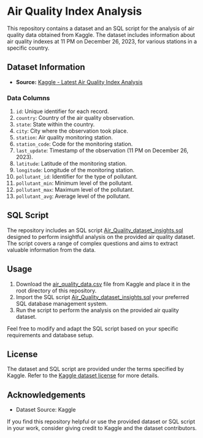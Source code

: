 # Air Quality Index Analysis

This repository contains a dataset and an SQL script for the analysis of air quality data obtained from Kaggle. The dataset includes information about air quality indexes at 11 PM on December 26, 2023, for various stations in a specific country.

## Dataset Information

- **Source:** [Kaggle - Latest Air Quality Index Analysis](https://www.kaggle.com/datasets/brpuneet898/latest-air-quality-index-analysis)


### Data Columns

1. `id`: Unique identifier for each record.
2. `country`: Country of the air quality observation.
3. `state`: State within the country.
4. `city`: City where the observation took place.
5. `station`: Air quality monitoring station.
6. `station_code`: Code for the monitoring station.
7. `last_update`: Timestamp of the observation (11 PM on December 26, 2023).
8. `latitude`: Latitude of the monitoring station.
9. `longitude`: Longitude of the monitoring station.
10. `pollutant_id`: Identifier for the type of pollutant.
11. `pollutant_min`: Minimum level of the pollutant.
12. `pollutant_max`: Maximum level of the pollutant.
13. `pollutant_avg`: Average level of the pollutant.

## SQL Script

The repository includes an SQL script [Air_Quality_dataset_insights.sql](https://github.com/PRADIP057/Air-Quality-Data-SQL/blob/main/Air_Quality_dataset_insights.sql) designed to perform insightful analysis on the provided air quality dataset. The script covers a range of complex questions and aims to extract valuable information from the data.

## Usage

1. Download the [air_quality_data.csv](link_to_your_file_on_kaggle) file from Kaggle and place it in the root directory of this repository.
2. Import the SQL script [Air_Quality_dataset_insights.sql](https://github.com/PRADIP057/Air-Quality-Data-SQL/blob/main/Air_Quality_dataset_insights.sql)  your preferred SQL database management system.
3. Run the script to perform the analysis on the provided air quality dataset.

Feel free to modify and adapt the SQL script based on your specific requirements and database setup.

## License

The dataset and SQL script are provided under the terms specified by Kaggle. Refer to the [Kaggle dataset license](https://www.kaggle.com/terms) for more details.

## Acknowledgements

- Dataset Source: Kaggle

If you find this repository helpful or use the provided dataset or SQL script in your work, consider giving credit to Kaggle and the dataset contributors.

